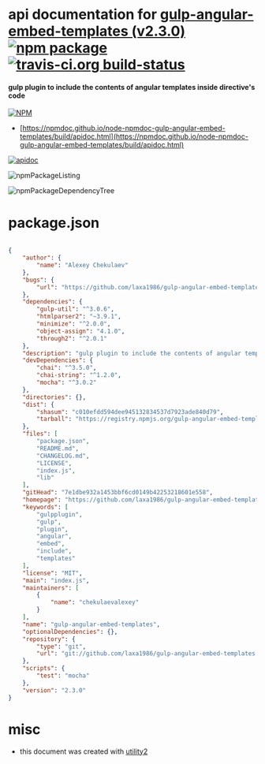 # api documentation for  [gulp-angular-embed-templates (v2.3.0)](https://github.com/laxa1986/gulp-angular-embed-templates)  [![npm package](https://img.shields.io/npm/v/npmdoc-gulp-angular-embed-templates.svg?style=flat-square)](https://www.npmjs.org/package/npmdoc-gulp-angular-embed-templates) [![travis-ci.org build-status](https://api.travis-ci.org/npmdoc/node-npmdoc-gulp-angular-embed-templates.svg)](https://travis-ci.org/npmdoc/node-npmdoc-gulp-angular-embed-templates)
#### gulp plugin to include the contents of angular templates inside directive's code

[![NPM](https://nodei.co/npm/gulp-angular-embed-templates.png?downloads=true&downloadRank=true&stars=true)](https://www.npmjs.com/package/gulp-angular-embed-templates)

- [https://npmdoc.github.io/node-npmdoc-gulp-angular-embed-templates/build/apidoc.html](https://npmdoc.github.io/node-npmdoc-gulp-angular-embed-templates/build/apidoc.html)

[![apidoc](https://npmdoc.github.io/node-npmdoc-gulp-angular-embed-templates/build/screenCapture.buildCi.browser.%252Ftmp%252Fbuild%252Fapidoc.html.png)](https://npmdoc.github.io/node-npmdoc-gulp-angular-embed-templates/build/apidoc.html)

![npmPackageListing](https://npmdoc.github.io/node-npmdoc-gulp-angular-embed-templates/build/screenCapture.npmPackageListing.svg)

![npmPackageDependencyTree](https://npmdoc.github.io/node-npmdoc-gulp-angular-embed-templates/build/screenCapture.npmPackageDependencyTree.svg)



# package.json

```json

{
    "author": {
        "name": "Alexey Chekulaev"
    },
    "bugs": {
        "url": "https://github.com/laxa1986/gulp-angular-embed-templates/issues"
    },
    "dependencies": {
        "gulp-util": "^3.0.6",
        "htmlparser2": "~3.9.1",
        "minimize": "^2.0.0",
        "object-assign": "4.1.0",
        "through2": "^2.0.1"
    },
    "description": "gulp plugin to include the contents of angular templates inside directive's code",
    "devDependencies": {
        "chai": "^3.5.0",
        "chai-string": "^1.2.0",
        "mocha": "^3.0.2"
    },
    "directories": {},
    "dist": {
        "shasum": "c010efdd594dee945132834537d7923ade840d79",
        "tarball": "https://registry.npmjs.org/gulp-angular-embed-templates/-/gulp-angular-embed-templates-2.3.0.tgz"
    },
    "files": [
        "package.json",
        "README.md",
        "CHANGELOG.md",
        "LICENSE",
        "index.js",
        "lib"
    ],
    "gitHead": "7e1dbe932a1453bbf6cd0149b42253218601e558",
    "homepage": "https://github.com/laxa1986/gulp-angular-embed-templates",
    "keywords": [
        "gulpplugin",
        "gulp",
        "plugin",
        "angular",
        "embed",
        "include",
        "templates"
    ],
    "license": "MIT",
    "main": "index.js",
    "maintainers": [
        {
            "name": "chekulaevalexey"
        }
    ],
    "name": "gulp-angular-embed-templates",
    "optionalDependencies": {},
    "repository": {
        "type": "git",
        "url": "git://github.com/laxa1986/gulp-angular-embed-templates.git"
    },
    "scripts": {
        "test": "mocha"
    },
    "version": "2.3.0"
}
```



# misc
- this document was created with [utility2](https://github.com/kaizhu256/node-utility2)
